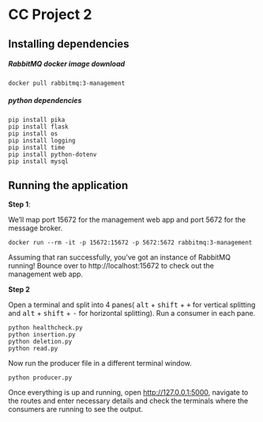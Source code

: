 # CC Project 2

## Installing dependencies

##### RabbitMQ docker image download
```console
docker pull rabbitmq:3-management
```
##### python dependencies
```console
pip install pika
pip install flask
pip install os
pip install logging 
pip install time
pip install python-dotenv
pip install mysql
```

## Running the application

**Step 1**:

We’ll map port 15672 for the management web app and port 5672 for the message broker.

```console
docker run --rm -it -p 15672:15672 -p 5672:5672 rabbitmq:3-management
```

Assuming that ran successfully, you’ve got an instance of RabbitMQ running! Bounce over to http://localhost:15672 to check out the management web app.

**Step 2**

Open a terminal and split into 4 panes( <kbd>alt</kbd> + <kbd>shift</kbd> + <kbd>+</kbd> for vertical splitting and <kbd>alt</kbd> + <kbd>shift</kbd> + <kbd>-</kbd> for horizontal splitting). 
Run a consumer in each pane.

```console
python healthcheck.py
python insertion.py
python deletion.py
python read.py
```

Now run the producer file in a different terminal window.

```console
python producer.py
```
Once everything is up and running, open http://127.0.0.1:5000, navigate to the routes and enter necessary details and check the terminals where the consumers are running to see the output.





